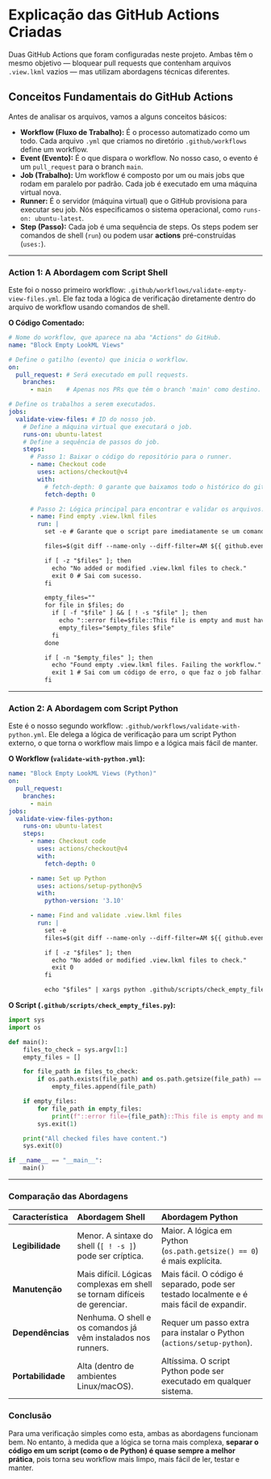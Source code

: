 # Explicação das GitHub Actions Criadas

Duas GitHub Actions que foram configuradas neste projeto. Ambas têm o mesmo objetivo — bloquear pull requests que contenham arquivos `.view.lkml` vazios — mas utilizam abordagens técnicas diferentes.

## Conceitos Fundamentais do GitHub Actions

Antes de analisar os arquivos, vamos a alguns conceitos básicos:

*   **Workflow (Fluxo de Trabalho):** É o processo automatizado como um todo. Cada arquivo `.yml` que criamos no diretório `.github/workflows` define um workflow.
*   **Event (Evento):** É o que dispara o workflow. No nosso caso, o evento é um `pull_request` para o branch `main`.
*   **Job (Trabalho):** Um workflow é composto por um ou mais jobs que rodam em paralelo por padrão. Cada job é executado em uma máquina virtual nova.
*   **Runner:** É o servidor (máquina virtual) que o GitHub provisiona para executar seu job. Nós especificamos o sistema operacional, como `runs-on: ubuntu-latest`.
*   **Step (Passo):** Cada job é uma sequência de steps. Os steps podem ser comandos de shell (`run`) ou podem usar **actions** pré-construídas (`uses:`).

---

### Action 1: A Abordagem com Script Shell

Este foi o nosso primeiro workflow: `.github/workflows/validate-empty-view-files.yml`. Ele faz toda a lógica de verificação diretamente dentro do arquivo de workflow usando comandos de shell.

**O Código Comentado:**
```yaml
# Nome do workflow, que aparece na aba "Actions" do GitHub.
name: "Block Empty LookML Views"

# Define o gatilho (evento) que inicia o workflow.
on:
  pull_request: # Será executado em pull requests.
    branches:
      - main    # Apenas nos PRs que têm o branch 'main' como destino.

# Define os trabalhos a serem executados.
jobs:
  validate-view-files: # ID do nosso job.
    # Define a máquina virtual que executará o job.
    runs-on: ubuntu-latest
    # Define a sequência de passos do job.
    steps:
      # Passo 1: Baixar o código do repositório para o runner.
      - name: Checkout code
        uses: actions/checkout@v4
        with:
          # fetch-depth: 0 garante que baixamos todo o histórico do git.
          fetch-depth: 0

      # Passo 2: Lógica principal para encontrar e validar os arquivos.
      - name: Find empty .view.lkml files
        run: |
          set -e # Garante que o script pare imediatamente se um comando falhar.

          files=$(git diff --name-only --diff-filter=AM ${{ github.event.pull_request.base.sha }}...${{ github.event.pull_request.head.sha }} | grep '\.view\.lkml$' || true)

          if [ -z "$files" ]; then
            echo "No added or modified .view.lkml files to check."
            exit 0 # Sai com sucesso.
          fi

          empty_files=""
          for file in $files; do
            if [ -f "$file" ] && [ ! -s "$file" ]; then
              echo "::error file=$file::This file is empty and must have content."
              empty_files="$empty_files $file"
            fi
          done

          if [ -n "$empty_files" ]; then
            echo "Found empty .view.lkml files. Failing the workflow."
            exit 1 # Sai com um código de erro, o que faz o job falhar.
          fi
```

---

### Action 2: A Abordagem com Script Python

Este é o nosso segundo workflow: `.github/workflows/validate-with-python.yml`. Ele delega a lógica de verificação para um script Python externo, o que torna o workflow mais limpo e a lógica mais fácil de manter.

**O Workflow (`validate-with-python.yml`):**
```yaml
name: "Block Empty LookML Views (Python)"
on:
  pull_request:
    branches:
      - main
jobs:
  validate-view-files-python:
    runs-on: ubuntu-latest
    steps:
      - name: Checkout code
        uses: actions/checkout@v4
        with:
          fetch-depth: 0

      - name: Set up Python
        uses: actions/setup-python@v5
        with:
          python-version: '3.10'

      - name: Find and validate .view.lkml files
        run: |
          set -e
          files=$(git diff --name-only --diff-filter=AM ${{ github.event.pull_request.base.sha }}...${{ github.event.pull_request.head.sha }} | grep '\.view\.lkml$' || true)

          if [ -z "$files" ]; then
            echo "No added or modified .view.lkml files to check."
            exit 0
          fi

          echo "$files" | xargs python .github/scripts/check_empty_files.py
```

**O Script (`.github/scripts/check_empty_files.py`):**
```python
import sys
import os

def main():
    files_to_check = sys.argv[1:]
    empty_files = []

    for file_path in files_to_check:
        if os.path.exists(file_path) and os.path.getsize(file_path) == 0:
            empty_files.append(file_path)

    if empty_files:
        for file_path in empty_files:
            print(f"::error file={file_path}::This file is empty and must have content.")
        sys.exit(1)

    print("All checked files have content.")
    sys.exit(0)

if __name__ == "__main__":
    main()
```

---

### Comparação das Abordagens

| Característica | Abordagem Shell | Abordagem Python |
| :--- | :--- | :--- |
| **Legibilidade** | Menor. A sintaxe do shell (`[ ! -s ]`) pode ser críptica. | Maior. A lógica em Python (`os.path.getsize() == 0`) é mais explícita. |
| **Manutenção** | Mais difícil. Lógicas complexas em shell se tornam difíceis de gerenciar. | Mais fácil. O código é separado, pode ser testado localmente e é mais fácil de expandir. |
| **Dependências** | Nenhuma. O shell e os comandos já vêm instalados nos runners. | Requer um passo extra para instalar o Python (`actions/setup-python`). |
| **Portabilidade** | Alta (dentro de ambientes Linux/macOS). | Altíssima. O script Python pode ser executado em qualquer sistema. |

### Conclusão

Para uma verificação simples como esta, ambas as abordagens funcionam bem. No entanto, à medida que a lógica se torna mais complexa, **separar o código em um script (como o de Python) é quase sempre a melhor prática**, pois torna seu workflow mais limpo, mais fácil de ler, testar e manter.
